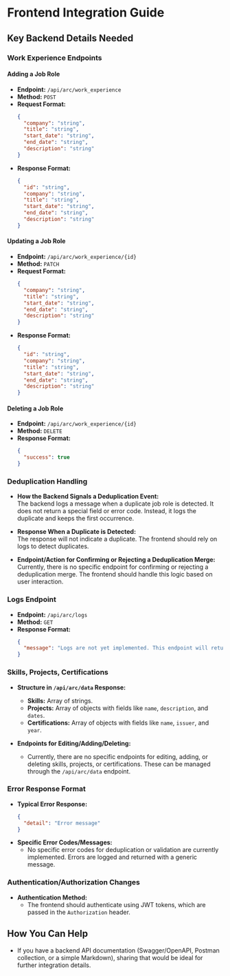 # Frontend Integration Guide

## Key Backend Details Needed

### Work Experience Endpoints

#### Adding a Job Role
- **Endpoint:** `/api/arc/work_experience`
- **Method:** `POST`
- **Request Format:**
  ```json
  {
    "company": "string",
    "title": "string",
    "start_date": "string",
    "end_date": "string",
    "description": "string"
  }
  ```
- **Response Format:**
  ```json
  {
    "id": "string",
    "company": "string",
    "title": "string",
    "start_date": "string",
    "end_date": "string",
    "description": "string"
  }
  ```

#### Updating a Job Role
- **Endpoint:** `/api/arc/work_experience/{id}`
- **Method:** `PATCH`
- **Request Format:**
  ```json
  {
    "company": "string",
    "title": "string",
    "start_date": "string",
    "end_date": "string",
    "description": "string"
  }
  ```
- **Response Format:**
  ```json
  {
    "id": "string",
    "company": "string",
    "title": "string",
    "start_date": "string",
    "end_date": "string",
    "description": "string"
  }
  ```

#### Deleting a Job Role
- **Endpoint:** `/api/arc/work_experience/{id}`
- **Method:** `DELETE`
- **Response Format:**
  ```json
  {
    "success": true
  }
  ```

### Deduplication Handling

- **How the Backend Signals a Deduplication Event:**  
  The backend logs a message when a duplicate job role is detected. It does not return a special field or error code. Instead, it logs the duplicate and keeps the first occurrence.

- **Response When a Duplicate is Detected:**  
  The response will not indicate a duplicate. The frontend should rely on logs to detect duplicates.

- **Endpoint/Action for Confirming or Rejecting a Deduplication Merge:**  
  Currently, there is no specific endpoint for confirming or rejecting a deduplication merge. The frontend should handle this logic based on user interaction.

### Logs Endpoint

- **Endpoint:** `/api/arc/logs`
- **Method:** `GET`
- **Response Format:**
  ```json
  {
    "message": "Logs are not yet implemented. This endpoint will return logs for debugging purposes."
  }
  ```

### Skills, Projects, Certifications

- **Structure in `/api/arc/data` Response:**
  - **Skills:** Array of strings.
  - **Projects:** Array of objects with fields like `name`, `description`, and `dates`.
  - **Certifications:** Array of objects with fields like `name`, `issuer`, and `year`.

- **Endpoints for Editing/Adding/Deleting:**
  - Currently, there are no specific endpoints for editing, adding, or deleting skills, projects, or certifications. These can be managed through the `/api/arc/data` endpoint.

### Error Response Format

- **Typical Error Response:**
  ```json
  {
    "detail": "Error message"
  }
  ```
- **Specific Error Codes/Messages:**
  - No specific error codes for deduplication or validation are currently implemented. Errors are logged and returned with a generic message.

### Authentication/Authorization Changes

- **Authentication Method:**
  - The frontend should authenticate using JWT tokens, which are passed in the `Authorization` header.

## How You Can Help

- If you have a backend API documentation (Swagger/OpenAPI, Postman collection, or a simple Markdown), sharing that would be ideal for further integration details. 